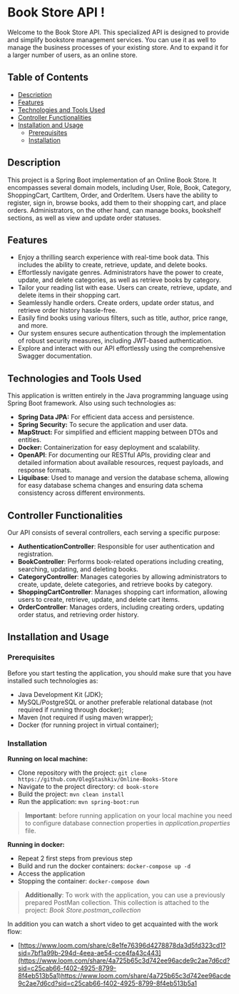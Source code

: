 # Book Store API !
Welcome to the Book Store API.
This specialized API is designed to provide and simplify bookstore management services.
You can use it as well to manage the business processes of your existing store.
And to expand it for a larger number of users, as an online store.

## Table of Contents
- [Description](#description)
- [Features](#features)
- [Technologies and Tools Used](#technologies-and-tools-used)
- [Controller Functionalities](#controller-functionalities)
- [Installation and Usage](#installation-and-usage)
    - [Prerequisites](#prerequisites)
    - [Installation](#installation)

## Description
This project is a Spring Boot implementation of an Online Book Store.
It encompasses several domain models, including User, Role, Book, Category, ShoppingCart, CartItem, Order, and OrderItem.
Users have the ability to register, sign in, browse books, add them to their shopping cart, and place orders.
Administrators, on the other hand, can manage books, bookshelf sections, as well as view and update order statuses.

## Features
- Enjoy a thrilling search experience with real-time book data. This includes the ability to create, retrieve, update, and delete books.
- Effortlessly navigate genres. Administrators have the power to create, update, and delete categories, as well as retrieve books by category.
- Tailor your reading list with ease. Users can create, retrieve, update, and delete items in their shopping cart.
- Seamlessly handle orders. Create orders, update order status, and retrieve order history hassle-free.
- Easily find books using various filters, such as title, author, price range, and more.
- Our system ensures secure authentication through the implementation of robust security measures, including JWT-based authentication.
- Explore and interact with our API effortlessly using the comprehensive Swagger documentation.

## Technologies and Tools Used

This application is written entirely in the Java programming language using Spring Boot framework.
Also using such technologies as:
- **Spring Data JPA:** For efficient data access and persistence.
- **Spring Security:** To secure the application and user data.
- **MapStruct:** For simplified and efficient mapping between DTOs and entities.
- **Docker:** Containerization for easy deployment and scalability.
- **OpenAPI**: For documenting our RESTful APIs, providing clear and detailed information about available resources,
request payloads, and response formats.
- **Liquibase**: Used to manage and version the database schema, allowing for easy database schema changes 
and ensuring data schema consistency across different environments.

## Controller Functionalities

Our API consists of several controllers, each serving a specific purpose:
- **AuthenticationController**: Responsible for user authentication and registration.
- **BookController**: Performs book-related operations including creating, searching, updating, and deleting books.
- **CategoryController**: Manages categories by allowing administrators to create, update, delete categories, and retrieve books by category.
- **ShoppingCartController**: Manages shopping cart information, allowing users to create, retrieve, update, and delete cart items.
- **OrderController**: Manages orders, including creating orders, updating order status, and retrieving order history.

## Installation and Usage

### Prerequisites

Before you start testing the application, you should make sure that you have installed such technologies as:
- Java Development Kit (JDK);
- MySQL/PostgreSQL or another preferable relational database (not required if running through docker);
- Maven (not required if using maven wrapper);
- Docker (for running project in virtual container);

### Installation

**Running on local machine:**
- Clone repository with the project:
`` git clone https://github.com/OlegStashkiv/Online-Books-Store ``
- Navigate to the project directory: `` cd book-store ``
- Build the project: `` mvn clean install ``
- Run the application: `` mvn spring-boot:run ``
> **Important**: before running application on your local machine you need to configure database connection
> properties in *application.properties* file.

**Running in docker:**

- Repeat 2 first steps from previous step
- Build and run the docker containers: `` docker-compose up -d ``
- Access the application
- Stopping the container: `` docker-compose down ``

> **Additionally**: To work with the application, you can use a previously prepared PostMan collection. 
> This collection is attached to the project: _Book Store.postman_collection_

In addition you can watch a short video to get acquainted with the work flow:
 - [https://www.loom.com/share/c8e1fe76396d4278878da3d5fd323cd1?sid=7bf1a99b-294d-4eea-ae54-cce4fa43c443](https://www.loom.com/share/4a725b65c3d742ee96acde9c2ae7d6cd?sid=c25cab66-f402-4925-8799-8f4eb513b5a1)https://www.loom.com/share/4a725b65c3d742ee96acde9c2ae7d6cd?sid=c25cab66-f402-4925-8799-8f4eb513b5a1
